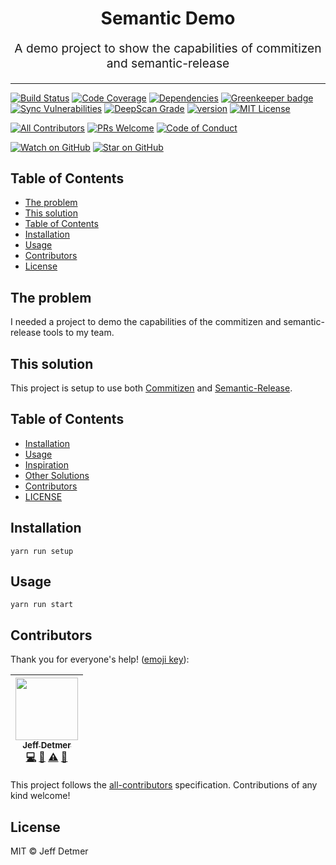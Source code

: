 <h1 align="center">
  Semantic Demo
</h1>
<p align="center" style="font-size: 1.2rem;">A demo project to show the capabilities of commitizen and semantic-release</p>

<hr />

[![Build Status][build-badge]][build]
[![Code Coverage][coverage-badge]][coverage]
[![Dependencies][dependencyci-badge]][dependencyci]
[![Greenkeeper badge][greenkeeper-badge]][greenkeeper]
[![Sync Vulnerabilities][synk-badge]][synk-project]
[![DeepScan Grade][deepscan-badge]][deepscan]
[![version][version-badge]][package]
[![MIT License][license-badge]][license]

[![All Contributors][contributors]](#contributors)
[![PRs Welcome][prs-badge]][prs]
[![Code of Conduct][coc-badge]][coc]

[![Watch on GitHub][github-watch-badge]][github-watch]
[![Star on GitHub][github-star-badge]][github-star]

## Table of Contents

<!-- START doctoc generated TOC please keep comment here to allow auto update -->

<!-- DON'T EDIT THIS SECTION, INSTEAD RE-RUN doctoc TO UPDATE -->

* [The problem](#the-problem)
* [This solution](#this-solution)
* [Table of Contents](#table-of-contents)
* [Installation](#installation)
* [Usage](#usage)
* [Contributors](#contributors)
* [License](#license)

<!-- END doctoc generated TOC please keep comment here to allow auto update -->

## The problem

I needed a project to demo the capabilities of the commitizen and semantic-release tools to my team.

## This solution

This project is setup to use both [Commitizen](https://github.com/commitizen/cz-cli) and [Semantic-Release](https://github.com/semantic-release/semantic-release).

## Table of Contents

* [Installation](#installation)
* [Usage](#usage)
* [Inspiration](#inspiration)
* [Other Solutions](#other-solutions)
* [Contributors](#contributors)
* [LICENSE](#license)

## Installation

`yarn run setup`

## Usage

`yarn run start`

## Contributors

Thank you for everyone's help! ([emoji key][emojis]):

<!-- ALL-CONTRIBUTORS-LIST:START - Do not remove or modify this section -->

<!-- prettier-ignore -->
| [<img src="https://avatars2.githubusercontent.com/u/649578?v=3" width="100px;"/><br /><sub><b>Jeff Detmer</b></sub>](http://www.jeffdetmer.com)<br />[💻](/shellthor/semantic-demo/commits?author=shellthor "Code") [📖](/shellthor/semantic-demo/commits?author=shellthor "Documentation") [⚠️](/shellthor/semantic-demo/commits?author=shellthor "Tests") [📢](#talk-shellthor "Talks") |
| :---: |

<!-- ALL-CONTRIBUTORS-LIST:END -->

This project follows the [all-contributors][all-contributors] specification. Contributions of any kind welcome!

## License

MIT &copy; Jeff Detmer

[build-badge]: https://img.shields.io/travis/shellthor/semantic-demo.svg?style=flat-square
[build]: https://travis-ci.org/shellthor/semantic-demo
[coverage-badge]: https://img.shields.io/codecov/c/github/shellthor/semantic-demo.svg?style=flat-square
[coverage]: https://codecov.io/github/shellthor/semantic-demo
[dependencyci-badge]: https://dependencyci.com/github/shellthor/semantic-demo/badge
[dependencyci]: https://dependencyci.com/github/shellthor/semantic-demo
[greenkeeper-badge]: https://badges.greenkeeper.io/shellthor/semantic-demo.svg?style=flat-square
[greenkeeper]: https://greenkeeper.io/
[version-badge]: https://img.shields.io/github/tag/shellthor/semantic-demo.svg?style=flat-square
[package]: https://github.com/shellthor/semantic-demo
[license-badge]: https://img.shields.io/github/license/mashape/apistatus.svg?style=flat-square
[license]: https://github.com/shellthor/semantic-demo/blob/master/LICENSE.md
[prs-badge]: https://img.shields.io/badge/PRs-welcome-brightgreen.svg?style=flat-square
[prs]: http://makeapullrequest.com
[coc-badge]: https://img.shields.io/badge/code%20of-conduct-ff69b4.svg?style=flat-square
[coc]: https://github.com/shellthor/restify-boileplate/blob/master/CODE_OF_CONDUCT.md
[github-watch-badge]: https://img.shields.io/github/watchers/shellthor/semantic-demo.svg?style=flat-square
[github-watch]: https://github.com/shellthor/semantic-demo/watchers
[github-star-badge]: https://img.shields.io/github/stars/shellthor/semantic-demo.svg?style=flat-square
[github-star]: https://github.com/shellthor/semantic-demo/stargazers
[emojis]: https://github.com/kentcdodds/all-contributors#emoji-key
[all-contributors]: https://github.com/kentcdodds/all-contributors
[contributors]: https://img.shields.io/badge/all_contributors-1-orange.svg?style=flat-square
[synk-badge]: https://snyk.io/test/github/shellthor/semantic-demo/badge.svg?style=flat-square
[synk-project]: https://snyk.io/test/github/shellthor/semantic-demo
[deepscan-badge]: https://deepscan.io/api/projects/591/branches/950/badge/grade.svg?style=flat-square
[deepscan]: https://deepscan.io/dashboard/#view=project&pid=591&bid=950
